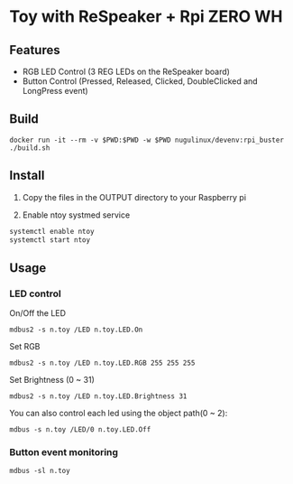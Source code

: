 # Toy with ReSpeaker + Rpi ZERO WH

## Features

* RGB LED Control (3 REG LEDs on the ReSpeaker board)
* Button Control (Pressed, Released, Clicked, DoubleClicked and LongPress event)

## Build

    docker run -it --rm -v $PWD:$PWD -w $PWD nugulinux/devenv:rpi_buster ./build.sh

## Install

1. Copy the files in the OUTPUT directory to your Raspberry pi

2. Enable ntoy systmed service

```sh
systemctl enable ntoy    
systemctl start ntoy
```

## Usage

### LED control

On/Off the LED

    mdbus2 -s n.toy /LED n.toy.LED.On

Set RGB

    mdbus2 -s n.toy /LED n.toy.LED.RGB 255 255 255

Set Brightness (0 ~ 31)

    mdbus2 -s n.toy /LED n.toy.LED.Brightness 31

You can also control each led using the object path(0 ~ 2):

    mdbus -s n.toy /LED/0 n.toy.LED.Off

### Button event monitoring

    mdbus -sl n.toy
